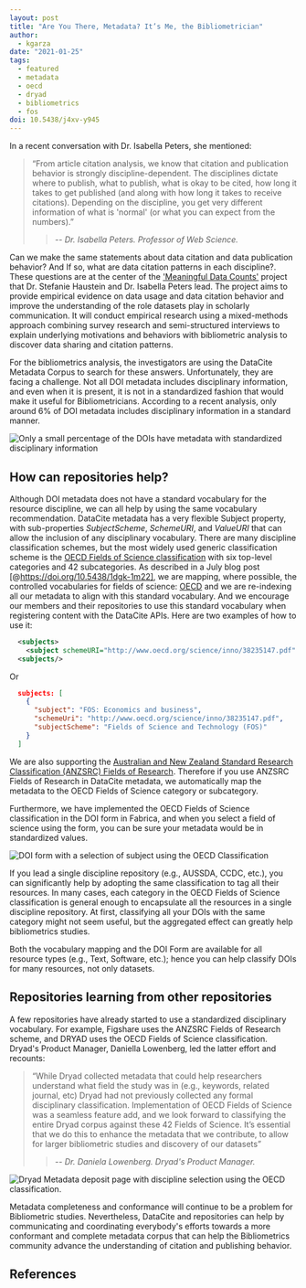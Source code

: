 ```yaml
---
layout: post
title: "Are You There, Metadata? It’s Me, the Bibliometrician"
author:
  - kgarza
date: "2021-01-25"
tags:
  - featured
  - metadata
  - oecd
  - dryad
  - bibliometrics
  - fos
doi: 10.5438/j4xv-y945
---
```


In a recent conversation with Dr. Isabella Peters, she mentioned:

> “From article citation analysis, we know that citation and publication behavior is strongly discipline-dependent. The disciplines dictate where to publish, what to publish, what is okay to be cited, how long it takes to get published (and along with how long it takes to receive citations). Depending on the discipline, you get very different information of what is 'normal' (or what you can expect from the numbers).”
>
> > _-- Dr. Isabella Peters. Professor of Web Science._

Can we make the same statements about data citation and data publication behavior? And If so, what are data citation patterns in each discipline?. These questions are at the center of the ['Meaningful Data Counts'](https://www.scholcommlab.ca/research/data-citation/) project that Dr. Stefanie Haustein and Dr. Isabella Peters lead. The project aims to provide empirical evidence on data usage and data citation behavior and improve the understanding of the role datasets play in scholarly communication. It will conduct empirical research using a mixed-methods approach combining survey research and semi-structured interviews to explain underlying motivations and behaviors with bibliometric analysis to discover data sharing and citation patterns.

For the bibliometrics analysis, the investigators are using the DataCite Metadata Corpus to search for these answers. Unfortunately, they are facing a challenge. Not all DOI metadata includes disciplinary information, and even when it is present, it is not in a standardized fashion that would make it useful for Bibliometricians. According to a recent analysis, only around 6% of DOI metadata includes disciplinary information in a standard manner.

![](/images/uploads/oecd-dist.png "Only a small percentage of the DOIs have metadata with standardized disciplinary information")

## How can repositories help?

Although DOI metadata does not have a standard vocabulary for the resource discipline, we can all help by using the same vocabulary recommendation. DataCite metadata has a very flexible Subject property, with sub-properties _SubjectScheme_, _SchemeURI_, and _ValueURI_ that can allow the inclusion of any disciplinary vocabulary. There are many discipline classification schemes, but the most widely used generic classification scheme is the [OECD Fields of Science classification](https://www.oecd.org/science/inno/38235147.pdf) with six top-level categories and 42 subcategories. As described in a July blog post [@https://doi.org/10.5438/1dgk-1m22], we are mapping, where possible, the controlled vocabularies for fields of science: [OECD](https://www.oecd.org/science/inno/38235147.pdf) and we are re-indexing all our metadata to align with this standard vocabulary. And we encourage our members and their repositories to use this standard vocabulary when registering content with the DataCite APIs. Here are two examples of how to use it:

```xml
  <subjects>
    <subject schemeURI="http://www.oecd.org/science/inno/38235147.pdf" subjectScheme="Fields of Science and Technology (FOS)">FOS: Economics and business</subject>
  <subjects/>

```

Or

```json
  subjects: [
    {
      "subject": "FOS: Economics and business",
      "schemeUri": "http://www.oecd.org/science/inno/38235147.pdf",
      "subjectScheme": "Fields of Science and Technology (FOS)"
    }
  ]
```

We are also supporting the [Australian and New Zealand Standard Research Classification (ANZSRC) Fields of Research](https://www.abs.gov.au/Ausstats/abs@.nsf/Latestproducts/6BB427AB9696C225CA2574180004463E?opendocument). Therefore if you use ANZSRC Fields of Research in DataCite metadata, we automatically map the metadata to the OECD Fields of Science category or subcategory.

Furthermore, we have implemented the OECD Fields of Science classification in the DOI form in Fabrica, and when you select a field of science using the form, you can be sure your metadata would be in standardized values.

![](/images/uploads/bildschirmfoto-2020-07-09-um-07.51.23.png "DOI form with a selection of subject using the OECD Classification")

If you lead a single discipline repository (e.g., AUSSDA, CCDC, etc.), you can significantly help by adopting the same classification to tag all their resources. In many cases, each category in the OECD Fields of Science classification is general enough to encapsulate all the resources in a single discipline repository. At first, classifying all your DOIs with the same category might not seem useful, but the aggregated effect can greatly help bibliometrics studies.

Both the vocabulary mapping and the DOI Form are available for all resource types (e.g., Text, Software, etc.); hence you can help classify DOIs for many resources, not only datasets.

## Repositories learning from other repositories

A few repositories have already started to use a standardized disciplinary vocabulary. For example, Figshare uses the ANZSRC Fields of Research scheme, and DRYAD uses the OECD Fields of Science classification. Dryad's Product Manager, Daniella Lowenberg, led the latter effort and recounts:

> “While Dryad collected metadata that could help researchers understand what field the study was in (e.g., keywords, related journal, etc) Dryad had not previously collected any formal disciplinary classification. Implementation of OECD Fields of Science was a seamless feature add, and we look forward to classifying the entire Dryad corpus against these 42 Fields of Science. It’s essential that we do this to enhance the metadata that we contribute, to allow for larger bibliometric studies and discovery of our datasets”
>
> > _-- Dr. Daniela Lowenberg. Dryad's Product Manager._

![](/images/uploads/dryad-oecd.png "Dryad Metadata deposit page with discipline selection using the OECD classification.")

Metadata completeness and conformance will continue to be a problem for Bibliometric studies. Nevertheless, DataCite and repositories can help by communicating and coordinating everybody's efforts towards a more conformant and complete metadata corpus that can help the Bibliometrics community advance the understanding of citation and publishing behavior.

## References
